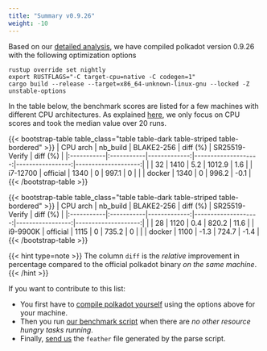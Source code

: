 ```yaml
---
title: "Summary v0.9.26"
weight: -10
---
```


Based on our [detailed analysis](/optimized/analysis-0-9-26), we have compiled polkadot version 0.9.26 with the following optimization options
```Shell
rustup override set nightly
export RUSTFLAGS="-C target-cpu=native -C codegen=1"
cargo build --release --target=x86_64-unknown-linux-gnu --locked -Z unstable-options
```
In the table below, the benchmark scores are listed for a few machines with different CPU architectures. As explained [here](/optimized/analysis-0-9-26), we only focus on CPU scores and took the median value over 20 runs.


{{< bootstrap-table table_class="table table-dark table-striped table-bordered" >}}
| CPU arch   | nb_build   |   BLAKE2-256 |   diff (%) |   SR25519-Verify |  diff (%) |
|:-----------|:-----------|-------------:|--------------------:|-----------------:|--------------------:|
|            | 32         |         1410 |                 5.2 |           1012.9 |                 1.6 |
| i7-12700   | official   |         1340 |                 0   |            997.1 |                 0   |
|            | docker     |         1340 |                 0   |            996.2 |                -0.1 |
{{< /bootstrap-table >}}

{{< bootstrap-table table_class="table table-dark table-striped table-bordered" >}}
| CPU arch   | nb_build   |   BLAKE2-256 |   diff (%) |   SR25519-Verify |  diff (%) |
|:-----------|:-----------|-------------:|--------------------:|-----------------:|--------------------:|
|            | 28         |         1120 |                 0.4 |            820.2 |                11.6 |
| i9-9900K   | official   |         1115 |                 0   |            735.2 |                 0   |
|            | docker     |         1100 |                -1.3 |            724.7 |                -1.4 |
{{< /bootstrap-table >}}


{{< hint type=note >}}
The column ``diff`` is the *relative* improvement in percentage compared to the official polkadot binary *on the same machine*.
{{< /hint >}}


If you want to contribute to this list:
- You first have to [compile polkadot yourself](/optimized/compile) using the options above for your machine. 
- Then you run [our benchmark script](https://github.com/MathCryptoDoc/polkadot-optimized) when there are *no other resource hungry tasks running*.
- Finally, [send us](/staking/contact) the ``feather`` file generated by the parse script.